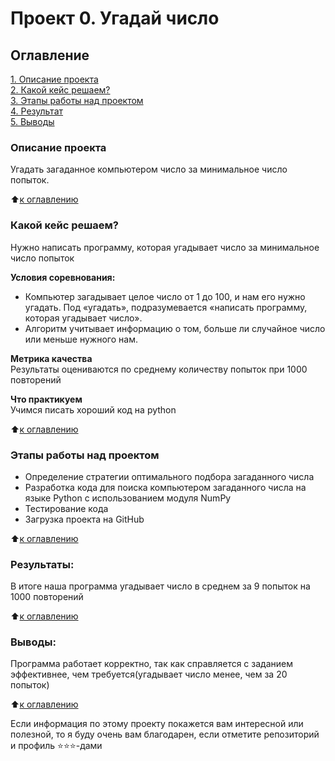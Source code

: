 # Проект 0. Угадай число

## Оглавление  
[1. Описание проекта](https://github.com/StartrexII/sf_data_science/tree/main/project_0/README.md#Описание-проекта)  
[2. Какой кейс решаем?](https://github.com/StartrexII/sf_data_science/tree/main/project_0/README.md#Какой-кейс-решаем)    
[3. Этапы работы над проектом](https://github.com/StartrexII/sf_data_science/tree/main/project_0/README.md#Этапы-работы-над-проектом)  
[4. Результат](https://github.com/StartrexII/sf_data_science/tree/main/project_0/README.md#Результат)    
[5. Выводы](https://github.com/StartrexII/sf_data_science/tree/main/project_0/README.md#Выводы) 

### Описание проекта    
Угадать загаданное компьютером число за минимальное число попыток.

:arrow_up:[к оглавлению](https://github.com/StartrexII/sf_data_science/tree/main/project_0/README.md#Оглавление)


### Какой кейс решаем?    
Нужно написать программу, которая угадывает число за минимальное число попыток

**Условия соревнования:**  
- Компьютер загадывает целое число от 1 до 100, и нам его нужно угадать. Под «угадать», подразумевается «написать программу, которая угадывает число».
- Алгоритм учитывает информацию о том, больше ли случайное число или меньше нужного нам.

**Метрика качества**     
Результаты оцениваются по среднему количеству попыток при 1000 повторений

**Что практикуем**     
Учимся писать хороший код на python


:arrow_up:[к оглавлению](https://github.com/StartrexII/sf_data_science/tree/main/project_0/README.md#Оглавление)


### Этапы работы над проектом  
- Определение стратегии оптимального подбора загаданного числа
- Разработка кода для поиска компьютером загаданного числа на языке Python с использованием модуля NumPy
- Тестирование кода
- Загрузка проекта на GitHub

:arrow_up:[к оглавлению](https://github.com/StartrexII/sf_data_science/tree/main/project_0/README.md#Оглавление)


### Результаты:
В итоге наша программа угадывает число в среднем за 9 попыток на 1000 повторений

:arrow_up:[к оглавлению](https://github.com/StartrexII/sf_data_science/tree/main/project_0/README.md#Оглавление)


### Выводы:  
Программа работает корректно, так как справляется с заданием эффективнее, чем требуется(угадывает число менее, чем за 20 попыток)

:arrow_up:[к оглавлению](https://github.com/StartrexII/sf_data_science/tree/main/project_0/README.md#Оглавление)


Если информация по этому проекту покажется вам интересной или полезной, то я буду очень вам благодарен, если отметите репозиторий и профиль ⭐️⭐️⭐️-дами